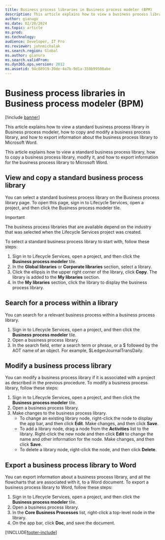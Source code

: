 ```yaml
---
title: Business process libraries in Business process modeler (BPM)
description: This article explains how to view a business process library, how to copy and modify it, and how to export information about the library to Microsoft Word.
author: gianugo
ms.date: 02/20/2024
ms.topic: article
ms.prod: 
ms.technology: 
audience: Developer, IT Pro
ms.reviewer: johnmichalak
ms.search.region: Global
ms.author: gianura
ms.search.validFrom: 
ms.dyn365.ops.version: 2012
ms.assetid: 94c88919-39de-4a7b-9d1a-359b99500abe
---
```


# Business process libraries in Business process modeler (BPM)

[!include [banner](../includes/banner.md)]

This article explains how to view a standard business process library in Business process modeler, how to copy and modify a business process library, and how to export information about the business process library to Microsoft Word.

This article explains how to view a standard business process library, how to copy a business process library, modify it, and how to export information for the business process library to Microsoft Word.

## View and copy a standard business process library
You can select a standard business process library on the Business process library page. To open this page, sign in to Lifecycle Services, open a project, and then click the Business process modeler tile.

> [!IMPORTANT]
> The business process libraries that are available depend on the industry that was selected when the Lifecycle Services project was created.

To select a standard business process library to start with, follow these steps:

1.  Sign in to Lifecycle Services, open a project, and then click the **Business process modeler** tile.
2.  In the **Global libraries** or **Corporate libraries** section, select a library.
3.  Click the ellipsis in the upper right corner of the library, click **Copy**. The library is added to the **My libraries** section.
4.  In the **My libraries** section, click the library to display the business process library.

## Search for a process within a library
You can search for a relevant business process within a business process library.

1.  Sign in to Lifecycle Services, open a project, and then click the **Business process modeler** tile.
2.  Open a business process library.
3.  In the search field, enter a search term or phrase, or a $ followed by the AOT name of an object. For example, $LedgerJournalTransDaily.

## Modify a business process library
You can modify a business process library if it is associated with a project as described in the previous procedure. To modify a business process library, follow these steps:
1.  Sign in to Lifecycle Services, open a project, and then click the **Business process modeler** tile.
2.  Open a business process library.
3.  Make changes to the business process library.
    -   To change an existing library node, right-click the node to display the app bar, and then click **Edit**. Make changes, and then click **Save**.
    -   To add a library node, drag a node from the **Activities** list to the library. Right-click the new node and then click **Edit** to change the name and other information for the node. Make changes, and then click **Save**.
    -   To delete a library node, right-click the node, and then click **Delete**.

## Export a business process library to Word
You can export information about a business process library, and all the flowcharts that are associated with it, to a Word document. To export a business process library to Word, follow these steps:
1.  Sign in to Lifecycle Services, open a project, and then click the **Business process modeler** tile.
2.  Open a business process library.
3.  In the **Core Business Processes** list, right-click a top-level node in the library.
4.  On the app bar, click **Doc**, and save the document.







[!INCLUDE[footer-include](../../../includes/footer-banner.md)]
